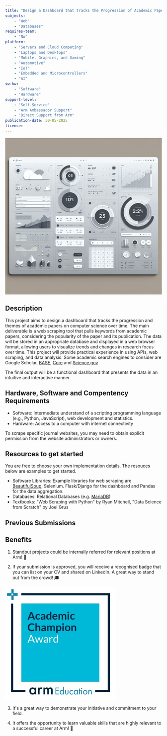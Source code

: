 ```yaml
---
title: "Design a Dashboard that Tracks the Progression of Academic Papers on Computer Science Over Time"
subjects:
    - "Web"
    - "Databases"
requires-team:
    - "No"
platform:
    - "Servers and Cloud Computing"
    - "Laptops and Desktops"
    - "Mobile, Graphics, and Gaming"
    - "Automotive"
    - "IoT"
    - "Embedded and Microcontrollers"
    - "AI"
sw-hw:
    - "Software"
    - "Hardware"
support-level: 
    - "Self-Service"
    - "Arm Ambassador Support"
    - "Direct Support from Arm"
publication-date: 30-05-2025
license: 
---
```


![dashboard](./images/dashboard.png)

## Description
This project aims to design a dashboard that tracks the progression and themes of academic papers on computer science over time. The main deliverable is a web scraping tool that pulls keywords from academic papers, considering the popularity of the paper and its publication. The data will be stored in an appropriate database and displayed in a web browser format, allowing users to visualize trends and changes in research focus over time. This project will provide practical experience in using APIs, web scraping, and data analysis. Some academic search engines to consider are Google Scholar, [BASE](https://www.base-search.net/), [Core](https://core.ac.uk/) and [Science.gov](https://science.gov/)


The final output will be a functional dashboard that presents the data in an intuitive and interactive manner.


## Hardware, Software and Compentency Requirements

- Software: Intermediate understand of a scripting programming language (e.g., Python, JavaScript), web development and statistics.
- Hardware: Access to a computer with internet connectivity

To scrape specific journal websites, you may need to obtain explicit permission from the website administrators or owners.

## Resources to get started

You are free to choose your own implementation details. The resouces below are examples to get started. 

- Software Libraries: Example libraries for web scraping are [BeautifulSoup](https://pypi.org/project/beautifulsoup4/), Selenium. Flask/Django for the dashboard and Pandas for the data aggregation. 
- Databases: Relational Databases (e.g. [MariaDB](https://learn.arm.com/learning-paths/servers-and-cloud-computing/mariadb/))
- Textbooks: "Web Scraping with Python" by Ryan Mitchell, "Data Science from Scratch" by Joel Grus

## Previous Submissions



## Benefits 

1. Standout projects could be internally referred for relevant positions at Arm! :page_with_curl:

2. If your submission is approved, you will receive a recognised badge that you can list on your CV and shared on LinkedIn. A great way to stand out from the crowd! :mortar_board:

![academic_badge](../../images/ACA_badge.jpg)

3. It's a great way to demonstrate your initiative and commitment to your field. 

4. It offers the opportunity to learn valuable skills that are highly relevant to a successful career at Arm!  :tada: